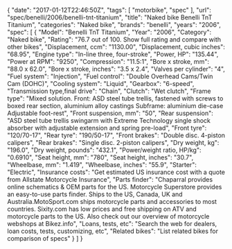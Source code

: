 {
    "date": "2017-01-12T22:46:50Z",
    "tags": [
        "motorbike",
        "spec"
    ],
    "url": "spec\/benelli\/2006\/benelli-tnt-titanium",
    "title": "Naked bike Benelli TnT Titanium",
    "categories": "Naked bike",
    "brands": "benelli",
    "years": "2006",
    "spec": [
        {
            "Model": "Benelli TnT Titanium",
            "Year": "2006",
            "Category": "Naked bike",
            "Rating": "76.7 out of 100. Show full rating and compare with other bikes",
            "Displacement, ccm": "1130.00",
            "Displacement, cubic inches": "68.95",
            "Engine type": "In-line three, four-stroke",
            "Power, HP": "135.44",
            "Power at RPM": "9250",
            "Compression": "11.5:1",
            "Bore x stroke, mm": "88.0 x 62.0",
            "Bore x stroke, inches": "3.5 x 2.4",
            "Valves per cylinder": "4",
            "Fuel system": "Injection",
            "Fuel control": "Double Overhead Cams\/Twin Cam (DOHC)",
            "Cooling system": "Liquid",
            "Gearbox": "6-speed",
            "Transmission type,final drive": "Chain",
            "Clutch": "Wet clutch",
            "Frame type": "Mixed solution. Front: ASD steel tube trellis, fastened with screws               to boxed rear section, aluminium alloy castings Subframe: aluminium               die-case Adjustable foot-rest",
            "Front suspension, mm": "50",
            "Rear suspension": "ASD steel               tube trellis swingarm with Extreme Technology single shock absorber               with adjustable extension and spring pre-load",
            "Front tyre": "120\/70-17",
            "Rear tyre": "190\/50-17",
            "Front brakes": "Double disc. 4-piston calipers",
            "Rear brakes": "Single disc. 2-piston calipers",
            "Dry weight, kg": "196.0",
            "Dry weight, pounds": "432.1",
            "Power\/weight ratio, HP\/kg": "0.6910",
            "Seat height, mm": "780",
            "Seat height, inches": "30.7",
            "Wheelbase, mm": "1.419",
            "Wheelbase, inches": "55.9",
            "Starter": "Electric",
            "Insurance costs": "Get estimated US insurance cost with a quote from Allstate Motorcycle Insurance",
            "Parts finder": "Chaparral provides online schematics & OEM parts for the US.   Motorcycle Superstore provides an easy-to-use parts finder. Ships to the US, Canada, UK and Australia.MotoSport.com ships motorcycle parts and accessories to most countries.    Sixity.com has low prices and free shipping on ATV and motorcycle parts to the US. Also check out our overview of motorcycle webshops at Bikez.info",
            "Loans, tests, etc": "Search the web for dealers, loan costs, tests, customizing, etc",
            "Related bikes": "List related bikes for comparison of specs"
        }
    ]
}
